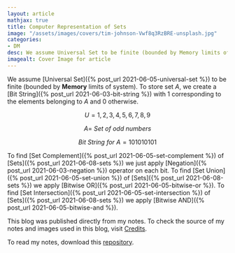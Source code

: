 ```yaml
---
layout: article
mathjax: true
title: Computer Representation of Sets
image: "/assets/images/covers/tim-johnson-Vwf8q3RzBRE-unsplash.jpg"
categories:
- DM
desc: We assume Universal Set to be finite (bounded by Memory limits of system). 
imagealt: Cover Image for article
---
```


We assume [Universal Set]({% post_url 2021-06-05-universal-set %}) to be finite (bounded by <b>Memory</b> limits of system).
To store set $A$, we create a [Bit String]({% post_url 2021-06-03-bit-string %}) with 1 corresponding to the elements belonging to $A$ and 0 otherwise.





















































































































































































































































































































































































































$$U = {1, 2, 3, 4, 5, 6, 7, 8, 9}$$




















































































































































































































































































































































































































$$A =\ Set\ of\ odd\ numbers$$




















































































































































































































































































































































































































$$Bit\ String\ for\ A=101010101$$





















































































































































































































































































































































































































To find [Set Complement]({% post_url 2021-06-05-set-complement %}) of [Sets]({% post_url 2021-06-08-sets %}) we just apply [Negation]({% post_url 2021-06-03-negation %}) operator on each bit.
To find [Set Union]({% post_url 2021-06-05-set-union %}) of [Sets]({% post_url 2021-06-08-sets %}) we apply [Bitwise OR]({% post_url 2021-06-05-bitwise-or %}).
To find [Set Intersection]({% post_url 2021-06-05-set-intersection %}) of [Sets]({% post_url 2021-06-08-sets %}) we apply [Bitwise AND]({% post_url 2021-06-05-bitwise-and %}).

This blog was published directly from my notes.
To check the source of my notes and images used in this blog, visit <a href="/credits.html" target="_blank">Credits</a>.

To read my notes, download this <a href="https://github.com/bovem/CS" target="blank">repository</a>.